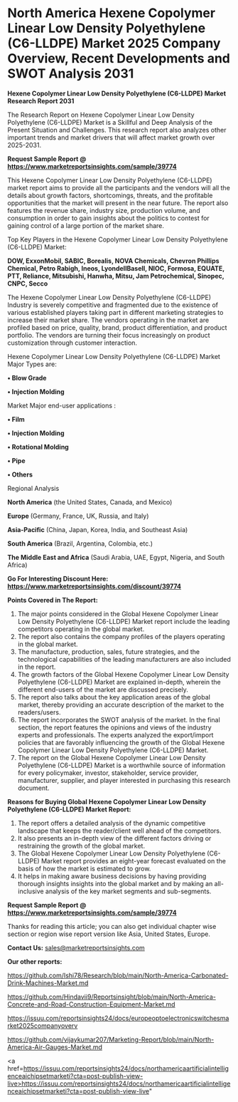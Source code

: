 # North America Hexene Copolymer Linear Low Density Polyethylene (C6-LLDPE) Market 2025 Company Overview, Recent Developments and SWOT Analysis 2031

<strong>Hexene Copolymer Linear Low Density Polyethylene (C6-LLDPE) Market Research Report 2031</strong>

The Research Report on Hexene Copolymer Linear Low Density Polyethylene (C6-LLDPE) Market is a Skillful and Deep Analysis of the Present Situation and Challenges. This research report also analyzes other important trends and market drivers that will affect market growth over 2025-2031.

<strong>Request Sample Report @ <a href=https://www.marketreportsinsights.com/sample/39774>https://www.marketreportsinsights.com/sample/39774</a></strong>

This Hexene Copolymer Linear Low Density Polyethylene (C6-LLDPE) market report aims to provide all the participants and the vendors will all the details about growth factors, shortcomings, threats, and the profitable opportunities that the market will present in the near future. The report also features the revenue share, industry size, production volume, and consumption in order to gain insights about the politics to contest for gaining control of a large portion of the market share.

Top Key Players in the Hexene Copolymer Linear Low Density Polyethylene (C6-LLDPE) Market:

<strong>DOW, ExxonMobil, SABIC, Borealis, NOVA Chemicals, Chevron Phillips Chemical, Petro Rabigh, Ineos, LyondellBasell, NIOC, Formosa, EQUATE, PTT, Reliance, Mitsubishi, Hanwha, Mitsu, Jam Petrochemical, Sinopec, CNPC, Secco</strong>

The Hexene Copolymer Linear Low Density Polyethylene (C6-LLDPE) Industry is severely competitive and fragmented due to the existence of various established players taking part in different marketing strategies to increase their market share. The vendors operating in the market are profiled based on price, quality, brand, product differentiation, and product portfolio. The vendors are turning their focus increasingly on product customization through customer interaction.

Hexene Copolymer Linear Low Density Polyethylene (C6-LLDPE) Market Major Types are:

<strong>•  Blow Grade

•  Injection Molding</strong>

Market Major end-user applications :

<strong>•  Film

•  Injection Molding

•  Rotational Molding

•  Pipe

•  Others</strong>

Regional Analysis

</u><strong><b>North America</b></strong> (the United States, Canada, and Mexico)

<strong><b>Europe </b></strong>(Germany, France, UK, Russia, and Italy)

<strong><b>Asia-Pacific</b></strong> (China, Japan, Korea, India, and Southeast Asia)

<strong><b>South America</b></strong> (Brazil, Argentina, Colombia, etc.)

<strong><b>The Middle East and Africa</b></strong> (Saudi Arabia, UAE, Egypt, Nigeria, and South Africa)

<strong>Go For Interesting Discount Here: <a href=https://www.marketreportsinsights.com/discount/39774>https://www.marketreportsinsights.com/discount/39774</a></strong>

<strong>Points Covered in The Report:</strong>
<ol>
  <li>The major points considered in the Global Hexene Copolymer Linear Low Density Polyethylene (C6-LLDPE) Market report include the leading competitors operating in the global market.</li>
  <li>The report also contains the company profiles of the players operating in the global market.</li>
  <li>The manufacture, production, sales, future strategies, and the technological capabilities of the leading manufacturers are also included in the report.</li>
  <li>The growth factors of the Global Hexene Copolymer Linear Low Density Polyethylene (C6-LLDPE) Market are explained in-depth, wherein the different end-users of the market are discussed precisely.</li>
  <li>The report also talks about the key application areas of the global market, thereby providing an accurate description of the market to the readers/users.</li>
  <li>The report incorporates the SWOT analysis of the market. In the final section, the report features the opinions and views of the industry experts and professionals. The experts analyzed the export/import policies that are favorably influencing the growth of the Global Hexene Copolymer Linear Low Density Polyethylene (C6-LLDPE) Market.</li>
  <li>The report on the Global Hexene Copolymer Linear Low Density Polyethylene (C6-LLDPE) Market is a worthwhile source of information for every policymaker, investor, stakeholder, service provider, manufacturer, supplier, and player interested in purchasing this research document.</li>
</ol>
<strong>Reasons for Buying Global Hexene Copolymer Linear Low Density Polyethylene (C6-LLDPE) Market Report:</strong>

<ol>
  <li>The report offers a detailed analysis of the dynamic competitive landscape that keeps the reader/client well ahead of the competitors.</li>
  <li>It also presents an in-depth view of the different factors driving or restraining the growth of the global market.</li>
  <li>The Global Hexene Copolymer Linear Low Density Polyethylene (C6-LLDPE) Market report provides an eight-year forecast evaluated on the basis of how the market is estimated to grow.</li>
  <li>It helps in making aware business decisions by having providing thorough insights insights into the global market and by making an all-inclusive analysis of the key market segments and sub-segments.</li>
</ol>
<strong>Request Sample Report @ <a href=https://www.marketreportsinsights.com/sample/39774>https://www.marketreportsinsights.com/sample/39774</a></strong>


Thanks for reading this article; you can also get individual chapter wise section or region wise report version like Asia, United States, Europe.

<strong>Contact Us:</strong>
sales@marketreportsinsights.com

<strong>Our other reports:</strong>

<a href=https://github.com/Ishi78/Research/blob/main/North-America-Carbonated-Drink-Machines-Market.md>https://github.com/Ishi78/Research/blob/main/North-America-Carbonated-Drink-Machines-Market.md</a>

<a href=https://github.com/Hindavii9/Reportsinsight/blob/main/North-America-Concrete-and-Road-Construction-Equipment-Market.md>https://github.com/Hindavii9/Reportsinsight/blob/main/North-America-Concrete-and-Road-Construction-Equipment-Market.md</a>

<a href=https://issuu.com/reportsinsights24/docs/europeoptoelectronicswitchesmarket2025companyoverv>https://issuu.com/reportsinsights24/docs/europeoptoelectronicswitchesmarket2025companyoverv</a>

<a href=https://github.com/vijaykumar207/Marketing-Report/blob/main/North-America-Air-Gauges-Market.md>https://github.com/vijaykumar207/Marketing-Report/blob/main/North-America-Air-Gauges-Market.md</a>

<a href=https://issuu.com/reportsinsights24/docs/northamericaartificialintelligenceaichipsetmarketi?cta=post-publish-view-live>https://issuu.com/reportsinsights24/docs/northamericaartificialintelligenceaichipsetmarketi?cta=post-publish-view-live</a>"
